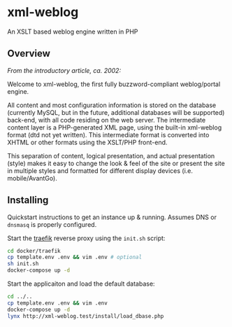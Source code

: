 # xml-weblog
An XSLT based weblog engine written in PHP

## Overview
_From the introductory article, ca. 2002:_

Welcome to xml-weblog, the first fully buzzword-compliant weblog/portal engine.

All content and most configuration information is stored on the database (currently MySQL, but in the future, additional databases will be supported) back-end, with all code residing on the web server. The intermediate content layer is a PHP-generated XML page, using the built-in xml-weblog format (dtd not yet written). This intermediate format is converted into XHTML or other formats using the XSLT/PHP front-end.

This separation of content, logical presentation, and actual presentation (style) makes it easy to change the look & feel of the site or present the site in multiple styles and formatted for different display devices (i.e. mobile/AvantGo).

## Installing

Quickstart instructions to get an instance up & running. Assumes DNS or `dnsmasq` is properly configured.

Start the [traefik](https://traefik.io) reverse proxy using the `init.sh` script:
```sh
cd docker/traefik
cp template.env .env && vim .env # optional
sh init.sh
docker-compose up -d
```

Start the applicaiton and load the default database:
```sh
cd ../..
cp template.env .env && vim .env
docker-compose up -d
lynx http://xml-weblog.test/install/load_dbase.php
```
